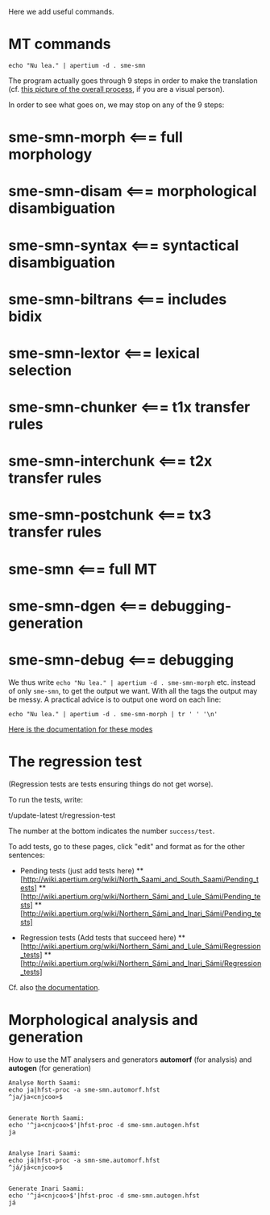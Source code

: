 



Here we add useful commands.


# MT commands


```
echo "Nu lea." | apertium -d . sme-smn
```


The program actually goes through 9 steps
in order to make the translation 
(cf. [this picture of the overall process](http://wiki.apertium.org/wiki/Apertium_for_Dummies),
if you are a visual person).


In order to see what goes on, we may stop on any of the 9 steps:


# **sme-smn-morph**	   <=== full morphology
# **sme-smn-disam**	   <=== morphological disambiguation
# **sme-smn-syntax** <=== syntactical disambiguation
# **sme-smn-biltrans**	   <=== includes bidix
# **sme-smn-lextor** <=== lexical selection
# **sme-smn-chunker** <=== t1x transfer rules
# **sme-smn-interchunk**   <=== t2x transfer rules
# **sme-smn-postchunk**	   <=== tx3 transfer rules
# **sme-smn**   <=== full MT
# **sme-smn-dgen**        <=== debugging-generation
# sme-smn-debug              <=== debugging


We thus write `echo "Nu lea." | apertium -d . sme-smn-morph`
etc. instead of only `sme-smn`, to get the output we want.
With all the tags the output may be messy. A practical advice 
is to output one word on each line:


```
echo "Nu lea." | apertium -d . sme-smn-morph | tr ' ' '\n'
```


[Here is the documentation for these modes](http://wiki.apertium.org/wiki/Modes)	


# The regression test


(Regression tests are tests ensuring things do not get worse).


To run the tests, write:


t/update-latest
t/regression-test


The number at the bottom indicates the number `success/test`.


To add tests, go to these pages, click "edit" and format as for the other sentences:


* Pending tests (just add tests here)
** [http://wiki.apertium.org/wiki/North_Saami_and_South_Saami/Pending_tests]
** [http://wiki.apertium.org/wiki/Northern_Sámi_and_Lule_Sámi/Pending_tests]
** [http://wiki.apertium.org/wiki/Northern_Sámi_and_Inari_Sámi/Pending_tests]


* Regression tests (Add tests that succeed here)
** [http://wiki.apertium.org/wiki/Northern_Sámi_and_Lule_Sámi/Regression_tests]
** [http://wiki.apertium.org/wiki/Northern_Sámi_and_Inari_Sámi/Regression_tests]


Cf. also [the documentation](https://github.com/unhammer/apertium-wiki-tests).




# Morphological analysis and generation


How to use the MT analysers and generators
**automorf** (for analysis) and **autogen** (for generation)




```
Analyse North Saami:
echo ja|hfst-proc -a sme-smn.automorf.hfst
^ja/ja<cnjcoo>$


Generate North Saami:
echo '^ja<cnjcoo>$'|hfst-proc -d sme-smn.autogen.hfst
ja


Analyse Inari Saami:
echo já|hfst-proc -a smn-sme.automorf.hfst
^já/já<cnjcoo>$


Generate Inari Saami:
echo '^já<cnjcoo>$'|hfst-proc -d sme-smn.autogen.hfst
já
```


